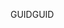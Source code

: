  <span data-ttu-id="a1dae-101">GUID</span><span class="sxs-lookup"><span data-stu-id="a1dae-101">GUID</span></span> 